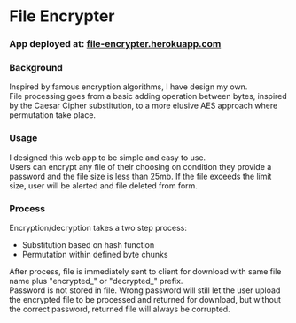 # File Encrypter 

### App deployed at: [file-encrypter.herokuapp.com](https://file-encrypter.herokuapp.com)

### Background

Inspired by famous encryption algorithms, I have design my own.  
File processing goes from a basic adding operation between bytes, inspired by the Caesar Cipher substitution, to a more elusive AES approach where permutation take place.  

### Usage

I designed this web app to be simple and easy to use.  
Users can encrypt any file of their choosing on condition they provide a password and the file size is less than 25mb. If the file exceeds the limit size, user will be alerted and file deleted from form.

### Process

Encryption/decryption takes a two step process:

* Substitution based on hash function
* Permutation within defined byte chunks

After process, file is immediately sent to client for download with same file name plus "encrypted_" or "decrypted_" prefix.  
Password is not stored in file. Wrong password will still let the user upload the encrypted file to be processed and returned for download, but without the correct password, returned file will always be corrupted.